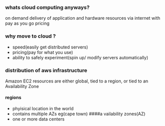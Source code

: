 ### whats cloud computing anyways?
on demand delivery of application and hardware resources via internet with pay as you go pricing

### why move to cloud ?
 - speed(easily get distributed servers)
 - pricing(pay for what you use)
 - ability to safely experiment(spin up/ modify servers automatically)

### distribution of aws infrastructure
Amazon EC2 resources are either global, tied to a region, or tied to an Availability Zone
#### regions
 - phyisical location in the world
 - contains multiple AZs
 eg(cape town)
####a vailability zones(AZ)
 - one or more data centers